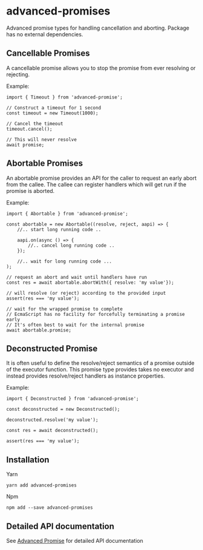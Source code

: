 # advanced-promises
Advanced promise types for handling cancellation and aborting.
Package has no external dependencies.

## Cancellable Promises
A cancellable promise allows you to stop the promise from ever resolving or rejecting.

Example:
        
    import { Timeout } from 'advanced-promise';
        
    // Construct a timeout for 1 second
    const timeout = new Timeout(1000);
    
    // Cancel the timeout
    timeout.cancel();
    
    // This will never resolve
    await promise;  

## Abortable Promises
An abortable promise provides an API for the caller to request an early abort from the callee.
The callee can register handlers which will get run if the promise is aborted.

Example:

    import { Abortable } from 'advanced-promise';

    const abortable = new Abortable((resolve, reject, aapi) => {
        //.. start long running code ..
        
        aapi.on(async () => {
            //.. cancel long running code ..
        });
        
        //.. wait for long running code ...
    );
    
    // request an abort and wait until handlers have run
    const res = await abortable.abortWith({ resolve: 'my value'});
    
    // will resolve (or reject) according to the provided input
    assert(res === 'my value');
    
    // wait for the wrapped promise to complete
    // EcmaScript has no facility for forcefully terminating a promise early
    // It's often best to wait for the internal promise
    await abortable.promise;

## Deconstructed Promise
It is often useful to define the resolve/reject semantics of a promise outside of the executor function.
This promise type provides takes no executor and instead provides resolve/reject handlers as instance properties.

Example:

    import { Deconstructed } from 'advanced-promise';

    const deconstructed = new Deconstructed();
    
    deconstructed.resolve('my value');
    
    const res = await deconstructed();
    
    assert(res === 'my value');

## Installation

Yarn

```shell script
yarn add advanced-promises
```

Npm

```shell script
npm add --save advanced-promises
```

## Detailed API documentation
See [Advanced Promise](https://whenderson.github.io/advanced-promise/) for detailed API documentation